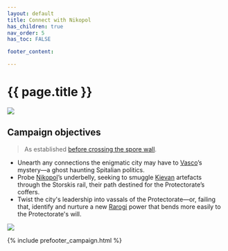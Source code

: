 ```yaml
---
layout: default
title: Connect with Nikopol
has_children: true
nav_order: 5
has_toc: FALSE

footer_content: 

---
```


# {{ page.title }}

![](https://img2.storyblok.com/4000x2323/filters:quality(90)/f/72501/5076x2948/1d79ad3218/pollen-thundestorm.png)

## Campaign objectives

> As established [before crossing the spore wall](https://terra-campaigns.github.io/degenesis/campaigns/ConnectNikopol/ToNikopol3a/#the-cliques-mission-in-nikopol).

- Unearth any connections the enigmatic city may have to [Vasco](https://degenesis.com/world/bio/spitalians/vasco)’s mystery—a ghost haunting Spitalian politics.
- Probe [Nikopol](../../locations/Nikopol.md)’s underbelly, seeking to smuggle [Kievan](../../locations/Kiev.md) artefacts through the Storskis rail, their path destined for the Protectorate’s coffers.
- Twist the city's leadership into vassals of the Protectorate—or, failing that, identify and nurture a new [Rarogi](../../systems/backgrounds/rarogi.md) power that bends more easily to the Protectorate's will.

![](https://i.imgur.com/Vx1hNHb.png)

{% include prefooter_campaign.html %}
